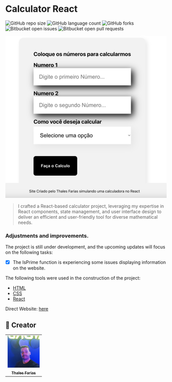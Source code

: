 # Calculator React

![GitHub repo size](https://img.shields.io/github/repo-size/iuricode/README-template?style=for-the-badge)
![GitHub language count](https://img.shields.io/github/languages/count/iuricode/README-template?style=for-the-badge)
![GitHub forks](https://img.shields.io/github/forks/iuricode/README-template?style=for-the-badge)
![Bitbucket open issues](https://img.shields.io/bitbucket/issues/iuricode/README-template?style=for-the-badge)
![Bitbucket open pull requests](https://img.shields.io/bitbucket/pr-raw/iuricode/README-template?style=for-the-badge)

<img src="calculador.png" alt="Exemplo imagem">

> I crafted a React-based calculator project, leveraging my expertise in React components, state management, and user interface design to deliver an efficient and user-friendly tool for diverse mathematical needs.

### Adjustments and improvements.

The project is still under development, and the upcoming updates will focus on the following tasks:

- [x] The IsPrime function is experiencing some issues displaying information on the website.


The following tools were used in the construction of the project:

- [HTML](<https://developer.mozilla.org/pt-BR/docs/Web/HTML/>)
- [CSS](<https://developer.mozilla.org/pt-BR/docs/Web/CSS/>)
- [React](<https://react.dev/>)

Direct Website: [here](</>)


## 🤝 Creator

<table>
  <tr>
    <td align="center">
      <a href="#" title="Thales Farias">
        <img src="IMG_20230429_211838_511.jpg" width="100" alt="Foto do Thales Farias no GitHub"/><br>
        <sub>
          <b>Thales Farias</b>
        </sub>
      </a>
    </td>
  </tr>
</table>
